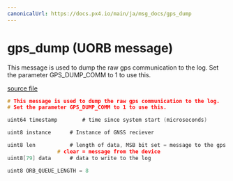 ```yaml
---
canonicalUrl: https://docs.px4.io/main/ja/msg_docs/gps_dump
---
```


# gps_dump (UORB message)

This message is used to dump the raw gps communication to the log. Set the parameter GPS_DUMP_COMM to 1 to use this.

[source file](https://github.com/PX4/PX4-Autopilot/blob/release/1.13/msg/gps_dump.msg)

```c
# This message is used to dump the raw gps communication to the log.
# Set the parameter GPS_DUMP_COMM to 1 to use this.

uint64 timestamp        # time since system start (microseconds)

uint8 instance      # Instance of GNSS reciever

uint8 len           # length of data, MSB bit set = message to the gps device,
                # clear = message from the device
uint8[79] data      # data to write to the log

uint8 ORB_QUEUE_LENGTH = 8

```

